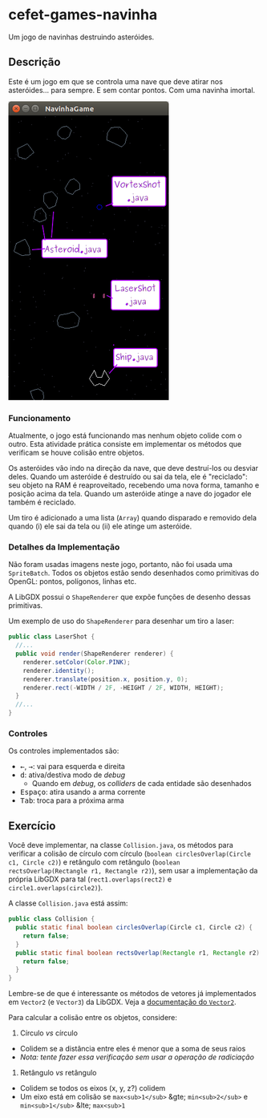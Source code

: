# cefet-games-navinha

Um jogo de navinhas destruindo asteróides.

## Descrição

Este é um jogo em que se controla uma nave que deve atirar nos asteróides... para sempre. E sem contar pontos. Com uma navinha imortal.

![](docs/interface.png)

### Funcionamento

Atualmente, o jogo está funcionando mas nenhum objeto colide com o outro. Esta atividade prática consiste em implementar os métodos que verificam se houve colisão entre objetos.

Os asteróides vão indo na direção da nave, que deve destruí-los ou desviar deles. Quando um asteróide é destruído ou sai da tela, ele é "reciclado": seu objeto na RAM é reaproveitado, recebendo uma nova forma, tamanho e posição acima da tela. Quando um asteróide atinge a nave do jogador ele também é reciclado.

Um tiro é adicionado a uma lista (`Array`) quando disparado e removido dela quando (i) ele sai da tela ou (ii) ele atinge um asteróide.

### Detalhes da Implementação

Não foram usadas imagens neste jogo, portanto, não foi usada uma `SpriteBatch`. Todos os objetos estão sendo desenhados como primitivas do OpenGL: pontos, polígonos, linhas etc.

A LibGDX possui o `ShapeRenderer` que expõe funções de desenho dessas primitivas.

Um exemplo de uso do `ShapeRenderer` para desenhar um tiro a laser:

```java
public class LaserShot {
  //...
  public void render(ShapeRenderer renderer) {
    renderer.setColor(Color.PINK);
    renderer.identity();
    renderer.translate(position.x, position.y, 0);
    renderer.rect(-WIDTH / 2F, -HEIGHT / 2F, WIDTH, HEIGHT);
  }
  //...
}
```

### Controles

Os controles implementados são:
- <kbd>←</kbd>, <kbd>→</kbd>: vai para esquerda e direita
- <kbd>d</kbd>: ativa/destiva modo de _debug_
  - Quando em _debug_, os _colliders_ de cada entidade são desenhados
- <kbd>Espaço</kbd>: atira usando a arma corrente
- <kbd>Tab</kbd>: troca para a próxima arma

## Exercício

Você deve implementar, na classe `Collision.java`, os métodos para verificar
a colisão de círculo com círculo (`boolean circlesOverlap(Circle c1,
Circle c2)`) e retângulo com retângulo (`boolean rectsOverlap(Rectangle r1,
Rectangle r2)`), sem usar a implementação da própria LibGDX para tal
(`rect1.overlaps(rect2)` e `circle1.overlaps(circle2)`).

A classe `Collision.java` está assim:

```java
public class Collision {
  public static final boolean circlesOverlap(Circle c1, Circle c2) {
    return false;
  }
  public static final boolean rectsOverlap(Rectangle r1, Rectangle r2) {
    return false;
  }
}
```

Lembre-se de que é interessante os métodos de vetores já implementados em
`Vector2` (e `Vector3`) da LibGDX. Veja a [documentação do `Vector2`][vector2].

Para calcular a colisão entre os objetos, considere:

1. Círculo _vs_ círculo
  - Colidem se a distância entre eles é menor que a soma de seus raios
  - _Nota: tente fazer essa verificação sem usar a operação de radiciação_
1. Retângulo _vs_ retângulo
  - Colidem se todos os eixos (x, y, z?) colidem
  - Um eixo está em colisão se `max<sub>1</sub>` &gte; `min<sub>2</sub>` e `min<sub>1</sub>` &lte; `max<sub>1`

[vector2]: https://libgdx.badlogicgames.com/nightlies/docs/api/com/badlogic/gdx/math/Vector2.html
[shape]: https://libgdx.badlogicgames.com/nightlies/docs/api/com/badlogic/gdx/graphics/glutils/ShapeRenderer.html
